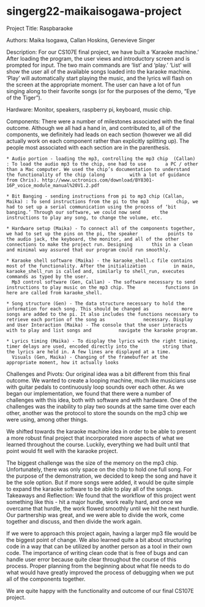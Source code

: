 # singerg22-maikaisogawa-project

Project Title: Raspbaraoke

Authors: Maika Isogawa, Callan Hoskins, Genevieve Singer

Description: For our CS107E final project, we have built a ‘Karaoke machine.’ After loading the program, the user views and introductory screen and is prompted for input. The two main commands are ‘list’ and ‘play.’ ‘List’ will show the user all of the available songs loaded into the karaoke machine. ‘Play’ will automatically start playing the music, and the lyrics will flash on the screen at the appropriate moment. The user can have a lot of fun singing along to their favorite songs (or for the purposes of the demo, “Eye of the Tiger”). 

Hardware: Monitor, speakers, raspberry pi, keyboard, music chip.

Components: There were a number of milestones associated with the final outcome. Although we all had a hand in, and contributed to, all of the components, we definitely had leads on each section (however we all did actually work on each component rather than explicitly splitting up). The people most associated with each section are in the parenthesis.

    * Audio portion - loading the mp3, controlling the mp3 chip  (Callan) : To load the audio mp3 to the chip, one had to use       a PC / other than a Mac computer. We used the chip’s documentation to understand the functionality of the chip (along         with a lot of guidance from Chris). http://www.uctronics.com/download/BY8301-16P_voice_module_manual%20V1.2.pdf 

    * Bit Banging - sending instructions from pi to mp3 chip (Callan, Maika) : To send instructions from the pi to the mp3          chip, we had to set up a serial communication using the process of ‘bit banging.’ Through our software, we could now send       the instructions to play any song, to change the volume, etc.

    * Hardware setup (Maika) - To connect all of the components together, we had to set up the pins on the pi, the speaker           points to the audio jack, the keyboard, the monitor, and all of the other connections to make the project run. Designing       this in a clean and minimal way assured that our program could run smoothly. 

    * Karaoke shell software (Maika) - the karaoke_shell.c file contains most of the functionality. After the initialization          in main, karaoke_shell_run is called and, similarly to shell_run, executes commands as typed by the user.
      Mp3 control software (Gen, Callan) - The software necessary to send instructions to play music on the mp3 chip. The           functions in here are called from karaoke_shell.

    * Song structure (Gen) - The data structure necessary to hold the information for each song. This should be changed as            more songs are added to the pi. It also includes the functions necessary to retrieve each portion of the song as              necessary. Display and User Interaction (Maika) - The console that the user interacts with to play and list songs and          navigate the karaoke program.

    * Lyrics timing (Maika) - To display the lyrics with the right timing, timer delays are used, encoded directly into the         string that the lyrics are held in. A few lines are displayed at a time.
      Visuals (Gen, Maika) - Changing of the framebuffer at the appropriate moment, how it actually looks

Challenges and Pivots: Our original idea was a bit different from this final outcome. We wanted to create a looping machine, much like musicians use with guitar pedals to continuously loop sounds over each other. As we began our implementation, we found that there were a number of challenges with this idea, both with software and with hardware. One of the challenges was the inability to play two sounds at the same time over each other, another was the protocol to store the sounds on the mp3 chip we were using, among other things. 

We shifted towards the karaoke machine idea in order to be able to present a more robust final project that incorporated more aspects of what we learned throughout the course. Luckily, everything we had built until that point would fit well with the karaoke project. 

The biggest challenge was the size of the memory on the mp3 chip. Unfortunately, there was only space on the chip to hold one full song. For the purpose of the demonstration, we decided to keep the song and have it be the sole option. But if more songs were added, it would be quite simple to expand the karaoke software to be able to play all of the songs.
Takeaways and Reflection: We found that the workflow of this project went something like this - hit a major hurdle, work really hard, and once we overcame that hurdle, the work flowed smoothly until we hit the next hurdle. Our partnership was great, and we were able to divide the work, come together and discuss, and then divide the work again. 

If we were to approach this project again, having a larger mp3 file would be the biggest point of change. We also learned quite a bit about structuring code in a way that can be utilized by another person as a tool in their own code. The importance of writing clean code that is free of bugs and can handle user error because quite clear throughout the course of this process. Proper planning from the beginning about what file needs to do what would have greatly improved the process of debugging when we put all of the components together.

 We are quite happy with the functionality and outcome of our final CS107E project.

